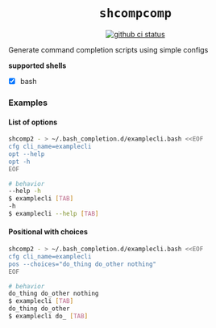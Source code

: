 <h1 align="center"><code>shcompcomp</code></h1>
<div align="center">
  <a href="https://github.com/Ragnoroct/shcompcomp/actions/workflows/ci.yml">
    <img src="https://github.com/Ragnoroct/shcompcomp/actions/workflows/ci.yml/badge.svg" alt="github ci status">
  </a>
</div>

Generate command completion scripts using simple configs

**supported shells**
- [x] bash


### Examples
#### List of options
```bash
shcomp2 - > ~/.bash_completion.d/examplecli.bash <<EOF
cfg cli_name=examplecli
opt --help
opt -h
EOF

# behavior
--help -h
$ examplecli [TAB]
-h
$ examplecli --help [TAB]
```

#### Positional with choices
```bash
shcomp2 - > ~/.bash_completion.d/examplecli.bash <<EOF
cfg cli_name=examplecli
pos --choices="do_thing do_other nothing"
EOF

# behavior
do_thing do_other nothing
$ examplecli [TAB]
do_thing do_other
$ examplecli do_ [TAB]
```
